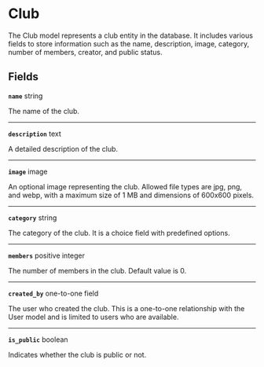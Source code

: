 # Club <Badge type="danger" text="model" />

The Club model represents a club entity in the database. It includes various fields to store information such as the name, description, image, category, number of members, creator, and public status.

## Fields

**`name`** string

The name of the club.

---

**`description`** text

A detailed description of the club.

---

**`image`** image

An optional image representing the club. Allowed file types are jpg, png, and webp, with a maximum size of 1 MB and dimensions of 600x600 pixels.

---

**`category`** string

The category of the club. It is a choice field with predefined options.

---

**`members`** positive integer

The number of members in the club. Default value is 0.

---

**`created_by`** one-to-one field

The user who created the club. This is a one-to-one relationship with the User model and is limited to users who are available.

---

**`is_public`** boolean

Indicates whether the club is public or not.
